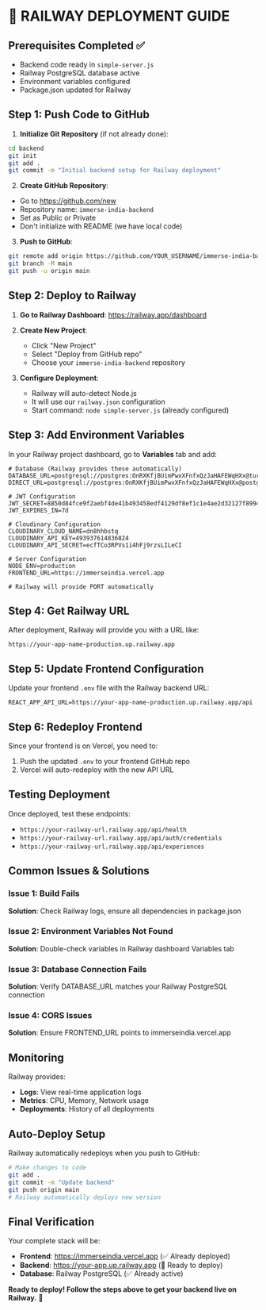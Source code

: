 # 🚂 RAILWAY DEPLOYMENT GUIDE

## **Prerequisites Completed** ✅
- Backend code ready in `simple-server.js`
- Railway PostgreSQL database active
- Environment variables configured
- Package.json updated for Railway

## **Step 1: Push Code to GitHub** 

1. **Initialize Git Repository** (if not already done):
```bash
cd backend
git init
git add .
git commit -m "Initial backend setup for Railway deployment"
```

2. **Create GitHub Repository**:
- Go to https://github.com/new
- Repository name: `immerse-india-backend`
- Set as Public or Private
- Don't initialize with README (we have local code)

3. **Push to GitHub**:
```bash
git remote add origin https://github.com/YOUR_USERNAME/immerse-india-backend.git
git branch -M main
git push -u origin main
```

## **Step 2: Deploy to Railway**

1. **Go to Railway Dashboard**: https://railway.app/dashboard

2. **Create New Project**:
   - Click "New Project"
   - Select "Deploy from GitHub repo"
   - Choose your `immerse-india-backend` repository

3. **Configure Deployment**:
   - Railway will auto-detect Node.js
   - It will use our `railway.json` configuration
   - Start command: `node simple-server.js` (already configured)

## **Step 3: Add Environment Variables**

In your Railway project dashboard, go to **Variables** tab and add:

```properties
# Database (Railway provides these automatically)
DATABASE_URL=postgresql://postgres:OnRXKfjBUimPwxXFnfxQzJaHAFEWqHXx@turntable.proxy.rlwy.net:15843/railway
DIRECT_URL=postgresql://postgres:OnRXKfjBUimPwxXFnfxQzJaHAFEWqHXx@postgres.railway.internal:5432/railway

# JWT Configuration
JWT_SECRET=8850d84fce9f2aebf4de41b493458edf4129df8ef1c1e4ae2d32127f8994cf76
JWT_EXPIRES_IN=7d

# Cloudinary Configuration
CLOUDINARY_CLOUD_NAME=dn8hhbstq
CLOUDINARY_API_KEY=493937614836824
CLOUDINARY_API_SECRET=ecfTCo3RPVs1i4hFj9rzsLILeCI

# Server Configuration
NODE_ENV=production
FRONTEND_URL=https://immerseindia.vercel.app

# Railway will provide PORT automatically
```

## **Step 4: Get Railway URL**

After deployment, Railway will provide you with a URL like:
```
https://your-app-name-production.up.railway.app
```

## **Step 5: Update Frontend Configuration**

Update your frontend `.env` file with the Railway backend URL:
```properties
REACT_APP_API_URL=https://your-app-name-production.up.railway.app/api
```

## **Step 6: Redeploy Frontend**

Since your frontend is on Vercel, you need to:
1. Push the updated `.env` to your frontend GitHub repo
2. Vercel will auto-redeploy with the new API URL

## **Testing Deployment**

Once deployed, test these endpoints:
- `https://your-railway-url.railway.app/api/health`
- `https://your-railway-url.railway.app/api/auth/credentials`
- `https://your-railway-url.railway.app/api/experiences`

## **Common Issues & Solutions**

### Issue 1: Build Fails
**Solution**: Check Railway logs, ensure all dependencies in package.json

### Issue 2: Environment Variables Not Found
**Solution**: Double-check variables in Railway dashboard Variables tab

### Issue 3: Database Connection Fails
**Solution**: Verify DATABASE_URL matches your Railway PostgreSQL connection

### Issue 4: CORS Issues
**Solution**: Ensure FRONTEND_URL points to immerseindia.vercel.app

## **Monitoring**

Railway provides:
- **Logs**: View real-time application logs
- **Metrics**: CPU, Memory, Network usage
- **Deployments**: History of all deployments

## **Auto-Deploy Setup**

Railway automatically redeploys when you push to GitHub:
```bash
# Make changes to code
git add .
git commit -m "Update backend"
git push origin main
# Railway automatically deploys new version
```

## **Final Verification**

Your complete stack will be:
- **Frontend**: https://immerseindia.vercel.app (✅ Already deployed)
- **Backend**: https://your-app.up.railway.app (🚀 Ready to deploy)
- **Database**: Railway PostgreSQL (✅ Already active)

**Ready to deploy! Follow the steps above to get your backend live on Railway.** 🌟